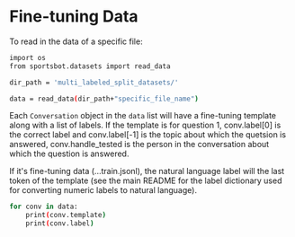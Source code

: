 # Fine-tuning Data

To read in the data of a specific file:

```sh
import os
from sportsbot.datasets import read_data

dir_path = 'multi_labeled_split_datasets/'

data = read_data(dir_path+"specific_file_name")
```

Each `Conversation` object in the `data` list will have a fine-tuning template along with a list of labels. If the template is for question 1, conv.label[0] is the correct label and conv.label[-1] is the topic about which the quetsion is answered, conv.handle_tested is the person in the conversation about which the question is answered.

If it's fine-tuning data (...train.jsonl), the natural language label will the last token of the template (see the main README for the label dictionary used for converting numeric labels to natural language).

```sh
for conv in data:
    print(conv.template)
    print(conv.label)
```
